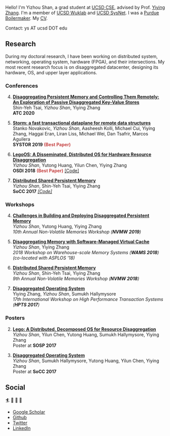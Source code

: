Hello! I'm Yizhou Shan, a grad student at [UCSD CSE](https://cse.ucsd.edu/),
advised by Prof. [Yiying Zhang](https://cseweb.ucsd.edu/~yiying/).
I'm a member of [UCSD Wuklab](http://wuklab.io) and [UCSD SysNet](https://www.sysnet.ucsd.edu/sysnet/).
I was a [Purdue Boilermaker](https://engineering.purdue.edu/ECE).
My [CV](http://lastweek.io/pubs/Yizhou_Shan_CV.pdf).

Contact: ys AT ucsd DOT edu

<!---
??? tip "Research News"
	- [_Apr 2020_] __Disaggregated Persistent Memory__ accepted to __ATC'20__
	- [_Sep 2019_] Moved to UCSD.
	- [_May 2019_] Intern at [VMware Research](https://research.vmware.com/), with [Marcos K. Aguilera](http://mkaguilera.kawazoe.org/)
	- [_Apr 2019_] __Storm__ accpeted to __SYSTOR'19__. Awarded Best Paper.
	- [_Jan 2019_] Short paper on __Disaggregated Persistent Memory__ accpeted to __NVMW'19__
	- [_Jul 2018_] __LegoOS__ accepted to __OSDI'18__. Awarded Best Paper.
	- [_May 2018_] Intern at [VMware Research](https://research.vmware.com/), with [Stanko Novakovic](https://sites.google.com/site/stankonovakovic/).
-->

## Research

During my doctoral research, I have been working on
distributed system, networking, operating system, hardware (FPGA), and their intersections.
My most recent research focus is on disaggregated datacenter, designing its hardware, OS, and upper layer applications.

### Conferences
4. [__Disaggregating Persistent Memory and Controlling Them Remotely: An Exploration of Passive Disaggregated Key-Value Stores__](http://lastweek.io/pubs/ATC20-DPM.pdf)
  <br> Shin-Yeh Tsai, *Yizhou Shan*, Yiying Zhang
  <br> __ATC 2020__

3. [__Storm: a fast transactional dataplane for remote data structures__](http://lastweek.io/pubs/SYSTOR19-Storm.pdf)
  <br> Stanko Novakovic, *Yizhou Shan*, Aasheesh Kolli, Michael Cui, Yiying Zhang, Haggai Eran, Liran Liss, Michael Wei, Dan Tsafrir, Marcos Aguilera
  <br> __SYSTOR 2019__ <font color='#c64444'>__(Best Paper)__</font>

2. [__LegoOS: A Disseminated, Distributed OS for Hardware Resource Disaggregation__](https://www.usenix.org/conference/osdi18/presentation/shan)
  <br> *Yizhou Shan*, Yutong Huang, Yilun Chen, Yiying Zhang
  <br> __OSDI 2018__ <font color='#c64444'>__(Best Paper)__</font> [[Code]](https://github.com/WukLab/LegoOS)

1. [__Distributed Shared Persistent Memory__](http://lastweek.io/pubs/SoCC17-Hotpot.pdf)
  <br> *Yizhou Shan*, Shin-Yeh Tsai, Yiying Zhang
  <br> __SoCC 2017__ _[[Code]](https://github.com/WukLab/Hotpot)_

### Workshops

4. [__Challenges in Building and Deploying Disaggregated Persistent Memory__](http://lastweek.io/pubs/NVMW19-DPM.pdf)
  <br> *Yizhou Shan*, Yutong Huang, Yiying Zhang
  <br> *10th Annual Non-Volatile Memories Workshop (__NVMW 2019__)*

3. [__Disaggregating Memory with Software-Managed Virtual Cache__](http://workshops.inf.ed.ac.uk/wams/)
  <br> _Yizhou Shan_, Yiying Zhang
  <br> *2018 Workshop on Warehouse-scale Memory Systems (__WAMS 2018__) (co-located with ASPLOS '18)*

2. [__Distributed Shared Persistent Memory__](https://engineering.purdue.edu/WukLab/hotpot-socc17.pdf)
  <br> *Yizhou Shan*, Shin-Yeh Tsai, Yiying Zhang
  <br> *9th Annual Non-Volatile Memories Workshop (__NVMW 2018__)*

1. [__Disaggregated Operating System__](http://hpts.ws/papers/2017/lego.pdf)
  <br> Yiying Zhang, *Yizhou Shan*, Sumukh Hallymysore
  <br> *17th International Workshop on High Performance Transaction Systems (__HPTS 2017__)*

### Posters

2. [__Lego: A Distributed, Decomposed OS for Resource Disaggregation__](https://lastweek.github.io/pubs/SOSP17-Lego-Poster.pdf)
   <br> *Yizhou Shan*, Yilun Chen, Yutong Huang, Sumukh Hallymysore, Yiying Zhang
   <br> Poster at __SOSP 2017__

1. [__Disaggregated Operating System__](https://lastweek.github.io/pubs/SoCC17-Lego-Poster.pdf)
   <br> *Yizhou Shan*, Sumukh Hallymysore, Yutong Huang, Yilun Chen, Yiying Zhang
   <br> Poster at __SoCC 2017__

## Social

:surfer: :rowboat: :basketball: :football:  

* [Google Scholar](https://scholar.google.com/citations?user=qgxGqYAAAAAJ&hl=en)
* [Github](https://github.com/lastweek)
* [Twitter](https://twitter.com/Yizhou_Shan)
* [LinkedIn](https://www.linkedin.com/in/lastweek/)
